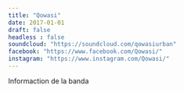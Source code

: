 ```yaml
---
title: "Qowasi"
date: 2017-01-01
draft: false
headless : false
soundcloud: "https://soundcloud.com/qowasiurban"
facebook: "https://www.facebook.com/Qowasi/"
instagram: "https://www.instagram.com/Qowasi/"
---
```

Informaction de la banda
